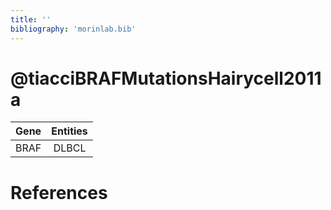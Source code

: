 ```yaml
---
title: ''
bibliography: 'morinlab.bib'
---
```


# @tiacciBRAFMutationsHairycell2011a
|Gene|Entities|
|:-:|:-:|
|BRAF|DLBCL|

# References

